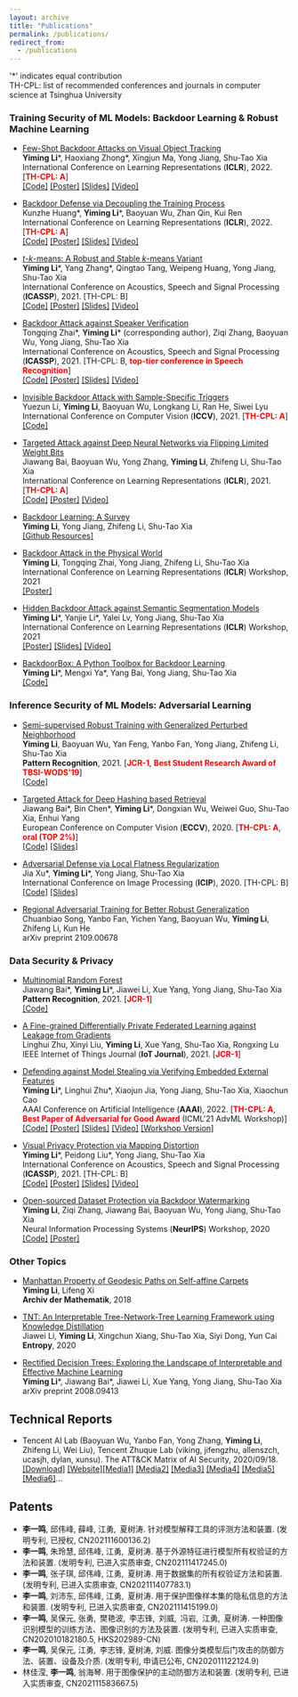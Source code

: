 ```yaml
---
layout: archive
title: "Publications"
permalink: /publications/
redirect_from:
  - /publications
---
```




\'\*\' indicates equal contribution<br>
TH-CPL: list of recommended conferences and journals in computer science at Tsinghua University

### Training Security of ML Models: Backdoor Learning & Robust Machine Learning
* [Few-Shot Backdoor Attacks on Visual Object Tracking](https://openreview.net/pdf?id=qSV5CuSaK_a)<br>
  **Yiming Li**\*, Haoxiang Zhong\*, Xingjun Ma, Yong Jiang, Shu-Tao Xia<br>
  International Conference on Learning Representations (**ICLR**), 2022. [<font color='red'><b>TH-CPL: A</b></font>] <br>
  [[Code]](https://github.com/HXZhong1997/FSBA) [[Poster]](https://www.dropbox.com/s/4nmzwvkwfbktnqs/BackdoorVOT_ICLR22_poster.pdf?dl=0) [[Slides]](https://www.dropbox.com/s/rn3h0xr7eflo3a7/BackdoorVOT_ICLR22.pptx?dl=0) [[Video]](https://recorder-v3.slideslive.com/#/share?share=61825&s=d28384c4-297b-4a75-b5e7-3c9dba75f6df)

* [Backdoor Defense via Decoupling the Training Process](https://openreview.net/pdf?id=TySnJ-0RdKI)<br>
  Kunzhe Huang\*, **Yiming Li**\*, Baoyuan Wu, Zhan Qin, Kui Ren<br>
  International Conference on Learning Representations (**ICLR**), 2022. [<font color='red'><b>TH-CPL: A</b></font>] <br>
  [[Code]](https://github.com/SCLBD/DBD) [[Poster]](https://www.dropbox.com/s/i6m6rcsoe7xd6tr/DBD_ICLR22_poster.pdf?dl=0) [[Slides]](https://www.dropbox.com/s/2ved7swqsp8x02y/DBD_ICLR22.pptx?dl=0) [[Video]](https://recorder-v3.slideslive.com/#/share?share=62074&s=60f4eeae-3910-42b7-b91a-b1b4f3861ecc)


* [*t*-*k*-means: A Robust and Stable *k*-means Variant](https://arxiv.org/abs/1907.07442)<br>
  **Yiming Li**\*, Yang Zhang\*, Qingtao Tang, Weipeng Huang, Yong Jiang, Shu-Tao Xia<br>
  International Conference on Acoustics, Speech and Signal Processing (**ICASSP**), 2021. [TH-CPL: B] <br>
  [[Code]](https://github.com/THUYimingLi/t-k-means) [[Poster]](https://www.dropbox.com/s/mwmzwxivbi2bxlu/t_k_means_poster.pdf?dl=0) [[Slides]](https://www.dropbox.com/s/mlq01732qkcwp2l/t-k-means_slides.pptx?dl=0) [[Video]](https://www.dropbox.com/s/5f7nqutp8k3x17s/t-k-mean_video.mp4?dl=0)


* [Backdoor Attack against Speaker Verification](https://arxiv.org/pdf/2010.11607.pdf)<br>
  Tongqing Zhai\*, **Yiming Li**\* (corresponding author), Ziqi Zhang, Baoyuan Wu, Yong Jiang, Shu-Tao Xia<br>
  International Conference on Acoustics, Speech and Signal Processing (**ICASSP**), 2021. [TH-CPL: B, <font color='red'><b>top-tier conference in Speech Recognition</b></font>] <br>
  [[Code]](https://github.com/zhaitongqing233/Backdoor-attack-against-speaker-verification) [[Poster]](https://www.dropbox.com/s/jd9z8eer749ffgh/BackdoorSpeakerVerification_poster.pdf?dl=0) [[Slides]](https://www.dropbox.com/s/ox2h6wicc9v88a3/BackdoorSpeakerVerification_slides.pptx?dl=0) [[Video]](https://www.dropbox.com/s/0f7effif8itgsow/BackdoorSpeakerVerification_video.mp4?dl=0)


* [Invisible Backdoor Attack with Sample-Specific Triggers](https://arxiv.org/pdf/2012.03816.pdf)<br>
  Yuezun Li, **Yiming Li**, Baoyuan Wu, Longkang Li, Ran He, Siwei Lyu<br>
  International Conference on Computer Vision (**ICCV**), 2021. [<font color='red'><b>TH-CPL: A</b></font>] <br>
  [[Code]](https://github.com/yuezunli/ISSBA)


* [Targeted Attack against Deep Neural Networks via Flipping Limited Weight Bits](https://arxiv.org/pdf/2102.10496.pdf)<br>
  Jiawang Bai, Baoyuan Wu, Yong Zhang, **Yiming Li**, Zhifeng Li, Shu-Tao Xia<br>
  International Conference on Learning Representations (**ICLR**), 2021. [<font color='red'><b>TH-CPL: A</b></font>] <br>
  [[Code]](https://github.com/jiawangbai/TA-LBF-master) [[Poster]](https://www.dropbox.com/s/h700kexejyfs8g1/iclr2021_TA_lBF_poster.pdf?dl=0) [[Video]](https://iclr.cc/virtual/2021/poster/2631)



* [Backdoor Learning: A Survey](https://www.researchgate.net/publication/343006441_Backdoor_Learning_A_Survey)<br>
  **Yiming Li**, Yong Jiang, Zhifeng Li, Shu-Tao Xia<br>
  [[Github Resources]](https://github.com/THUYimingLi/backdoor-learning-resources)

* [Backdoor Attack in the Physical World](https://arxiv.org/pdf/2104.02361.pdf)<br>
  **Yiming Li**, Tongqing Zhai, Yong Jiang, Zhifeng Li, Shu-Tao Xia<br>
  International Conference on Learning Representations (**ICLR**) Workshop, 2021<br>
  [[Poster]](https://www.dropbox.com/s/cskxnptkd5pmzcj/PhysicalAttack_poster.pdf?dl=0)


* [Hidden Backdoor Attack against Semantic Segmentation Models](https://arxiv.org/pdf/2103.04038.pdf)<br>
  **Yiming Li**\*, Yanjie Li\*, Yalei Lv, Yong Jiang, Shu-Tao Xia<br>
  International Conference on Learning Representations (**ICLR**) Workshop, 2021<br>
  [[Poster]](https://www.dropbox.com/s/r462uoe3qtkyphu/BackdoorSegmentation_poster.pdf?dl=0) [[Slides]](https://share.weiyun.com/rz7Rvjup) [[Video]](https://studio.slideslive.com/web_recorder/share/35269?s=5fbfa356-0fa7-48e8-9041-146bd5ee296e)
  
* [BackdoorBox: A Python Toolbox for Backdoor Learning](https://www.researchgate.net/publication/359439455_BackdoorBox_A_Python_Toolbox_for_Backdoor_Learning)<br>
  **Yiming Li**\*, Mengxi Ya\*, Yang Bai, Yong Jiang, Shu-Tao Xia<br>
  [[Code]](https://github.com/THUYimingLi/BackdoorBox)


### Inference Security of ML Models: Adversarial Learning
* [Semi-supervised Robust Training with Generalized Perturbed Neighborhood](https://www.sciencedirect.com/science/article/abs/pii/S0031320321006488)<br>
  **Yiming Li**, Baoyuan Wu, Yan Feng, Yanbo Fan, Yong Jiang, Zhifeng Li, Shu-Tao Xia<br>
  **Pattern Recognition**, 2021. [<font color='red'><b>JCR-1</b></font>, <font color='red'><b>Best Student Research Award of TBSI-WODS'19</b></font>] <br>
  [[Code]](https://github.com/THUYimingLi/Semi-supervised_Robust_Training)


* [Targeted Attack for Deep Hashing based Retrieval](https://arxiv.org/abs/2004.07955)<br>
  Jiawang Bai\*, Bin Chen\*, **Yiming Li**\*, Dongxian Wu, Weiwei Guo, Shu-Tao Xia, Enhui Yang<br>
  European Conference on Computer Vision (**ECCV**), 2020. [<font color='red'><b>TH-CPL: A</b></font>, <font color='red'><b>oral (TOP 2%)</b></font>] <br>
  [[Code]](https://github.com/jiawangbai/DHTA-master) [[Slides]](https://www.dropbox.com/s/7a1vvopt8z0jxvl/targeted_attack_slides.pptx?dl=0)


* [Adversarial Defense via Local Flatness Regularization](https://arxiv.org/abs/1910.12165)<br>
  Jia Xu\*, **Yiming Li**\*, Yong Jiang, Shu-Tao Xia<br>
  International Conference on Image Processing (**ICIP**), 2020. [TH-CPL: B] <br>
  [[Code]](https://github.com/Uooga/Local-Flatness-Regularization) [[Slides]](https://share.weiyun.com/6uJPj6VG)

* [Regional Adversarial Training for Better Robust Generalization](https://arxiv.org/pdf/2109.00678.pdf)<br>
  Chuanbiao Song, Yanbo Fan, Yichen Yang, Baoyuan Wu, **Yiming Li**, Zhifeng Li, Kun He<br>
  arXiv preprint 2109.00678




### Data Security & Privacy  
* [Multinomial Random Forest](https://www.sciencedirect.com/science/article/pii/S0031320321005112)<br>
  Jiawang Bai\*, **Yiming Li**\*, Jiawei Li, Xue Yang, Yong Jiang, Shu-Tao Xia<br>
  **Pattern Recognition**, 2021. [<font color='red'><b>JCR-1</b></font>] <br>
  [[Code]](https://github.com/jiawangbai/Multinomial-Random-Forest)


* [A Fine-grained Differentially Private Federated Learning against Leakage from Gradients](https://ieeexplore.ieee.org/document/9627872)<br>
  Linghui Zhu, Xinyi Liu, **Yiming Li**, Xue Yang, Shu-Tao Xia, Rongxing Lu<br>
  IEEE Internet of Things Journal (**IoT Journal**), 2021. [<font color='red'><b>JCR-1</b></font>] <br>


* [Defending against Model Stealing via Verifying Embedded External Features](https://arxiv.org/pdf/2112.03476.pdf)<br>
  **Yiming Li**\*, Linghui Zhu\*, Xiaojun Jia, Yong Jiang, Shu-Tao Xia, Xiaochun Cao<br>
  AAAI Conference on Artificial Intelligence (**AAAI**), 2022. [<font color='red'><b>TH-CPL: A</b></font>, <font color='red'><b>Best Paper of Adversarial for Good Award</b></font> (ICML'21 AdvML Workshop)] <br>
  [[Code]](https://github.com/zlh-thu/StealingVerification) [[Poster]](https://www.dropbox.com/s/v95s1u7gl97f46u/StealingVerification_AAAI_poster.pdf?dl=0) [[Slides]](https://www.dropbox.com/s/rpx4wrr5upqrdw9/StealingVerification_AAAI22_slides.pptx?dl=0) [[Video]](https://recorder-v3.slideslive.com/?share=56906&s=2ea1c02a-3d17-4981-85b9-1f294505043c) [[Workshop Version]](https://openreview.net/forum?id=g6zfnWUg8A1)


* [Visual Privacy Protection via Mapping Distortion](https://arxiv.org/abs/1911.01769)<br>
  **Yiming Li**\*, Peidong Liu\*, Yong Jiang, Shu-Tao Xia<br>
  International Conference on Acoustics, Speech and Signal Processing (**ICASSP**), 2021. [TH-CPL: B] <br>
  [[Code]](https://github.com/PerdonLiu/Visual-Privacy-Protection-via-Mapping-Distortion) [[Poster]](https://www.dropbox.com/s/g22yr1suem4y36l/MDP_poster.pdf?dl=0) [[Slides]](https://www.dropbox.com/s/8cbnmt335s3p1ix/MDP_slides.pptx?dl=0) [[Video]](https://www.dropbox.com/s/ww7mhdn09sqk2nh/MDP_video.mp4?dl=0)


* [Open-sourced Dataset Protection via Backdoor Watermarking](https://arxiv.org/abs/2010.05821)<br>
  **Yiming Li**, Ziqi Zhang, Jiawang Bai, Baoyuan Wu, Yong Jiang, Shu-Tao Xia<br>
  Neural Information Processing Systems (**NeurIPS**) Workshop, 2020<br>
  [[Code]](https://github.com/THUYimingLi/Open-sourced_Dataset_Protection) [[Poster]](https://www.dropbox.com/s/dtkers5txx0mats/WatermarkingDataset_NIPSW2020_poster.pdf?dl=0)




### Other Topics

* [Manhattan Property of Geodesic Paths on Self-affine Carpets](https://link.springer.com/article/10.1007/s00013-018-1199-4)<br>
  **Yiming Li**, Lifeng Xi<br>
  **Archiv der Mathematik**, 2018


* [TNT: An Interpretable Tree-Network-Tree Learning Framework using Knowledge Distillation](https://www.mdpi.com/1099-4300/22/11/1203)<br>
  Jiawei Li, **Yiming Li**, Xingchun Xiang, Shu-Tao Xia, Siyi Dong, Yun Cai<br>
  **Entropy**, 2020


* [Rectified Decision Trees: Exploring the Landscape of Interpretable and Effective Machine Learning](https://arxiv.org/pdf/2008.09413.pdf)<br>
  **Yiming Li**\*, Jiawang Bai\*, Jiawei Li, Xue Yang, Yong Jiang, Shu-Tao Xia<br>
  arXiv preprint 2008.09413



## Technical Reports

* Tencent AI Lab (Baoyuan Wu, Yanbo Fan, Yong Zhang, **Yiming Li**, Zhifeng Li, Wei Liu), Tencent Zhuque Lab (viking, jifengzhu, allenszch, ucasjh, dylan, xunsu). The ATT&CK Matrix of AI Security, 2020/09/18. [[Download]](https://ai.tencent.com/ailab/media/AI%E5%AE%89%E5%85%A8%E7%9A%84%E5%A8%81%E8%83%81%E9%A3%8E%E9%99%A9%E7%9F%A9%E9%98%B5.pdf) [[Website]](https://aisecmatrix.org/en)[[Media1]](https://ai.tencent.com/ailab/zh/news/detial/?id=68) [[Media2]](https://www.jiqizhixin.com/articles/2020-09-25-9) [[Media3]](http://tech.sina.com.cn/csj/2020-09-25/doc-iivhuipp6375448.shtml) [[Media4]](https://tech.qq.com/a/20200925/020797.htm) [[Media5]](http://mp.163.com/article/FNCHRG1V0511DSSR.html) [[Media6]](https://www.sohu.com/a/421167914_120765903)...



## Patents
* **李一鸣**, 邱伟峰, 薛峰, 江勇, 夏树涛. 针对模型解释工具的评测方法和装置. (发明专利, 已授权, CN202111600136.2)
* **李一鸣**, 朱玲慧, 邱伟峰, 江勇, 夏树涛. 基于外源特征进行模型所有权验证的方法和装置. (发明专利, 已进入实质审查, CN202111417245.0)
* **李一鸣**, 张子琪, 邱伟峰, 江勇, 夏树涛. 用于数据集的所有权验证方法和装置. (发明专利, 已进入实质审查, CN202111407783.1)
* **李一鸣**, 刘沛东, 邱伟峰, 江勇, 夏树涛. 用于保护图像样本集的隐私信息的方法和装置. (发明专利, 已进入实质审查, CN202111415199.0)
* **李一鸣**, 吴保元, 张勇, 樊艳波, 李志锋, 刘威, 冯岩, 江勇, 夏树涛. 一种图像识别模型的训练方法、图像识别的方法及装置. (发明专利, 已进入实质审查, CN202010182180.5, HKS202989-CN)
* **李一鸣**, 吴保元, 江勇, 李志锋, 夏树涛, 刘威. 图像分类模型后门攻击的防御方法、装置、设备及介质. (发明专利, 申请已公布, CN202011122124.9)
* 林佳滢, **李一鸣**, 翁海琴. 用于图像保护的主动防御方法和装置.  (发明专利, 已进入实质审查, CN202111583667.5)
